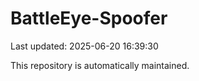 # BattleEye-Spoofer

Last updated: 2025-06-20 16:39:30

This repository is automatically maintained.
